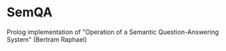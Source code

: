 # SemQA
Prolog implementation of "Operation of a Semantic Question-Answering System" (Bertram Raphael)
